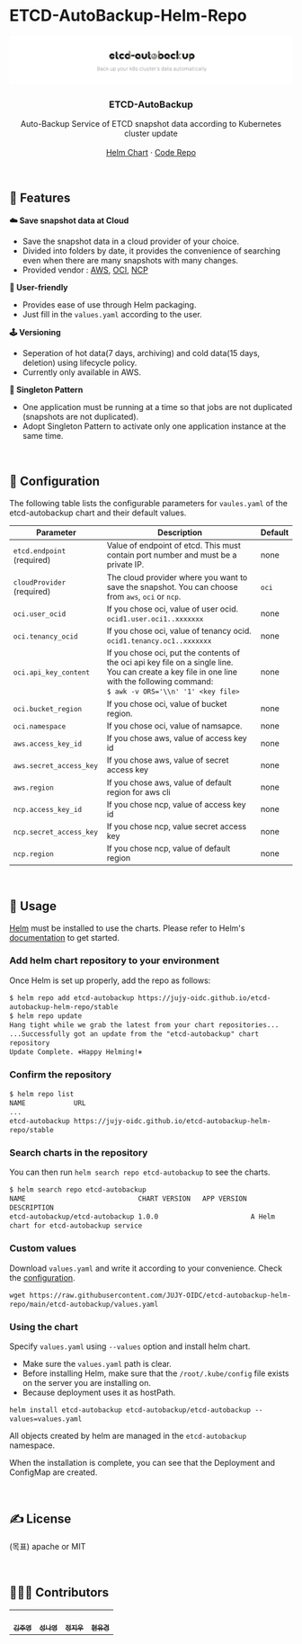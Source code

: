 # ETCD-AutoBackup-Helm-Repo

![image-20230806054900608](https://raw.githubusercontent.com/na3150/typora-img/main/uPic/image-20230806054900608.png)

<h3 align="center">ETCD-AutoBackup</h3>
<p align="center">Auto-Backup Service of ETCD snapshot data according to Kubernetes cluster update<br>
  <br>
 <a href="https://github.com/JUJY-OIDC/etcd-autobackup-helm-repo">Helm Chart</a>
    ·
    <a href="https://github.com/JUJY-OIDC/etcd-autobackup">Code Repo</a>
</p>


<br>

## 👀 Features

**☁️ Save snapshot data at Cloud**

- Save the snapshot data in a cloud provider of your choice.
- Divided into folders by date, it provides the convenience of searching even when there are many snapshots with many changes.
- Provided vendor : [AWS](https://aws.amazon.com/), [OCI](https://www.oracle.com/cloud/), [NCP](https://www.ncloud.com/)

**🧸 User-friendly**

- Provides ease of use through Helm packaging.
- Just fill in the `values.yaml` according to the user.

**🕹️ Versioning**

- Seperation of hot data(7 days, archiving) and cold data(15 days, deletion) using lifecycle policy.
- Currently only available in AWS.

**🎈 Singleton Pattern**
- One application must be running at a time so that jobs are not duplicated (snapshots are not duplicated).
- Adopt Singleton Pattern to activate only one application instance at the same time.

<br>

## 🫧 Configuration

The following table lists the configurable parameters for `vaules.yaml` of the etcd-autobackup chart and their default values.

| Parameter                            | Description                                                  | Default                      |
| ------------------------------------ | ------------------------------------------------------------ | ---------------------------- |
| `etcd.endpoint` (required)           | Value of endpoint of etcd. This must contain port number and must be a private IP. | none                         |
| `cloudProvider` (required)           | The cloud provider where you want to save the snapshot. You can choose from `aws`, `oci` or `ncp`. | `oci`                        |
| `oci.user_ocid`                      | If you chose oci, value of user ocid. <br> `ocid1.user.oci1..xxxxxxx` | none                         |
| `oci.tenancy_ocid`                   | If you chose oci, value of tenancy ocid. `ocid1.tenancy.oc1..xxxxxxx` | none                         |
| `oci.api_key_content`                   | If you chose oci, put the contents of the oci api key file on a single line.<br> You can create a key file in one line with the following command: <br> `$ awk -v ORS='\\n' '1' <key file>`| none                         |
| `oci.bucket_region`                  | If you chose oci, value of bucket region.                   | none                         |
| `oci.namespace`                      | If you chose oci, value of namsapce.                        | none                         |
| `aws.access_key_id`                  | If you chose aws, value of access key id                    | none                         |
| `aws.secret_access_key`              | If you chose aws, value of secret access key                | none                         |
| `aws.region`                         | If you chose aws, value of default region for aws cli       | none                         |
| `ncp.access_key_id`                  | If you chose ncp, value of access key id                    | none                         |
| `ncp.secret_access_key`              | If you chose ncp, value secret access key                   | none                         |
| `ncp.region`                         | If you chose ncp, value of default region                   | none                         |

<br>

## 🤖 Usage 
[Helm](https://helm.sh/) must be installed to use the charts. Please refer to Helm's [documentation](https://helm.sh/docs/) to get started.
### Add helm chart repository to your environment

Once Helm is set up properly, add the repo as follows:

```
$ helm repo add etcd-autobackup https://jujy-oidc.github.io/etcd-autobackup-helm-repo/stable
$ helm repo update
Hang tight while we grab the latest from your chart repositories...
...Successfully got an update from the "etcd-autobackup" chart repository
Update Complete. ⎈Happy Helming!⎈
```

### Confirm the repository
```
$ helm repo list
NAME           	URL
...
etcd-autobackup	https://jujy-oidc.github.io/etcd-autobackup-helm-repo/stable
```

### Search charts in the repository
You can then run `helm search repo etcd-autobackup` to see the charts.
```
$ helm search repo etcd-autobackup
NAME                           	CHART VERSION	APP VERSION	DESCRIPTION         
etcd-autobackup/etcd-autobackup	1.0.0        	           	A Helm chart for etcd-autobackup service
```

### Custom values
Download `values.yaml` and write it according to your convenience. Check the [configuration](#-configuration).

```
wget https://raw.githubusercontent.com/JUJY-OIDC/etcd-autobackup-helm-repo/main/etcd-autobackup/values.yaml
```

### Using the chart
Specify `values.yaml` using `--values` option and install helm chart.
- Make sure the `values.yaml` path is clear. 
- Before installing Helm, make sure that the `/root/.kube/config` file exists on the server you are installing on.
- Because deployment uses it as hostPath.

```
helm install etcd-autobackup etcd-autobackup/etcd-autobackup --values=values.yaml
```

All objects created by helm are managed in the `etcd-autobackup` namespace.

When the installation is complete, you can see that the Deployment and ConfigMap are created.

<br>

## ✍️ License

(목표) apache or MIT

<br>

## 👩🏻‍💻 Contributors
<table>
  <tr>
    <td align="center"><a href="https://github.com/juyoung810"><img src="https://avatars.githubusercontent.com/u/57140735?v=4" width="100px;" alt=""/><br /><sub><b>김주영</b></sub></a></td>
    <td align="center"><a href="https://github.com/na3150"><img src="https://avatars.githubusercontent.com/u/64996121?v=4" width="100px;" alt=""/><br /><sub><b>성나영</b></sub></a></td>
    <td align="center"><a href="https://github.com/ziwooda"><img src="https://avatars.githubusercontent.com/u/70079416?v=4" width="100px;" alt=""/><br /><sub><b>정지우</b></sub></a></td>
    <td align="center"><a href="https://github.com/yugyeongh"><img src="https://avatars.githubusercontent.com/u/72396865?v=4" width="100px;" alt=""/><br /><sub><b>현유경</b></sub></a></td>
   
  </tr>
  </table>









